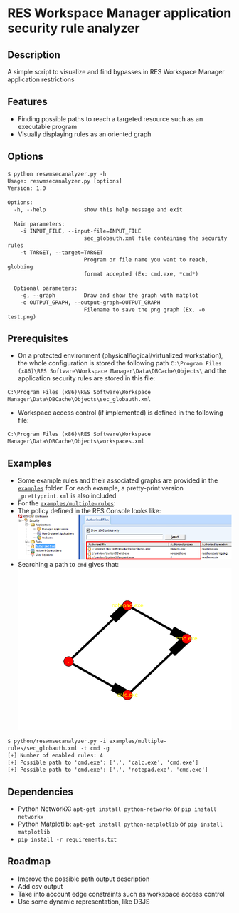 RES Workspace Manager application security rule analyzer
========================================================

Description
-----------
A simple script to visualize and find bypasses in RES Workspace Manager application restrictions

Features
--------
* Finding possible paths to reach a targeted resource such as an executable program
* Visually displaying rules as an oriented graph

Options
-------
```
$ python reswmsecanalyzer.py -h
Usage: reswmsecanalyzer.py [options]
Version: 1.0

Options:
  -h, --help            show this help message and exit

  Main parameters:
    -i INPUT_FILE, --input-file=INPUT_FILE
                        sec_globauth.xml file containing the security rules
    -t TARGET, --target=TARGET
                        Program or file name you want to reach, globbing
                        format accepted (Ex: cmd.exe, *cmd*)

  Optional parameters:
    -g, --graph         Draw and show the graph with matplot
    -o OUTPUT_GRAPH, --output-graph=OUTPUT_GRAPH
                        Filename to save the png graph (Ex. -o test.png)
```

Prerequisites
-------------
* On a protected environment (physical/logical/virtualized workstation), the whole configuration is stored the following path `C:\Program Files (x86)\RES Software\Workspace Manager\Data\DBCache\Objects\` and the application security rules are stored in this file: 
 ```
 C:\Program Files (x86)\RES Software\Workspace Manager\Data\DBCache\Objects\sec_globauth.xml
 ```
* Workspace access control (if implemented) is defined in the following file:
 ```
 C:\Program Files (x86)\RES Software\Workspace Manager\Data\DBCache\Objects\workspaces.xml
 ```
 
Examples
--------
* Some example rules and their associated graphs are provided in the [`examples`](examples/) folder. For each example, a pretty-print version `_prettyprint.xml` is also included
* For the [`examples/multiple-rules`](examples/multiple-rules):
 * The policy defined in the RES Console looks like:
 ![](examples/multiple-rules/policy_example.png)
 * Searching a path to `cmd` gives that:
 ![](examples/multiple-rules/graph_to_cmd.png)
 ```
$ python/reswmsecanalyzer.py -i examples/multiple-rules/sec_globauth.xml -t cmd -g
[+] Number of enabled rules: 4
[+] Possible path to 'cmd.exe': ['.', 'calc.exe', 'cmd.exe']
[+] Possible path to 'cmd.exe': ['.', 'notepad.exe', 'cmd.exe']
 ```
 
Dependencies
------------
* Python NetworkX: `apt-get install python-networkx` or `pip install networkx`
* Python Matplotlib: `apt-get install python-matplotlib` or `pip install matplotlib`
* `pip install -r requirements.txt`

Roadmap
-------
* Improve the possible path output description
* Add csv output
* Take into account edge constraints such as workspace access control
* Use some dynamic representation, like D3JS